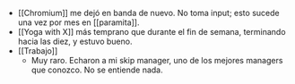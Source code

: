 - [[Chromium]] me dejó en banda de nuevo. No toma input; esto sucede una vez por mes en [[paramita]].
- [[Yoga with X]] más temprano que durante el fin de semana, terminando hacia las diez, y estuvo bueno.
- [[Trabajo]]
  - Muy raro. Echaron a mi skip manager, uno de los mejores managers que conozco. No se entiende nada.
